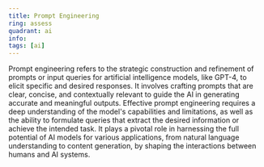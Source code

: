 ```yaml
---
title: Prompt Engineering
ring: assess
quadrant: ai
info:
tags: [ai]
---
```


Prompt engineering refers to the strategic construction and refinement of prompts or input queries for artificial intelligence models, like GPT-4, to elicit specific and desired responses. It involves crafting prompts that are clear, concise, and contextually relevant to guide the AI in generating accurate and meaningful outputs. Effective prompt engineering requires a deep understanding of the model's capabilities and limitations, as well as the ability to formulate queries that extract the desired information or achieve the intended task. It plays a pivotal role in harnessing the full potential of AI models for various applications, from natural language understanding to content generation, by shaping the interactions between humans and AI systems.
